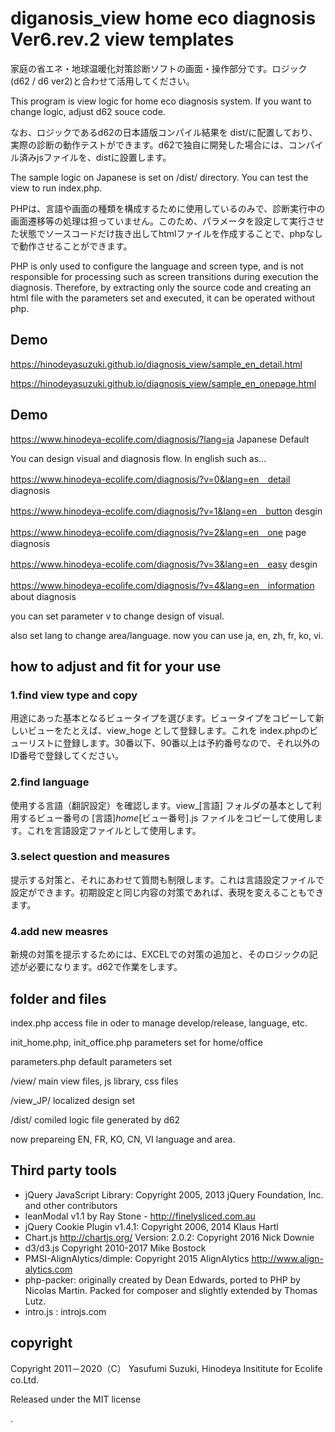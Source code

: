 # diganosis_view home eco diagnosis Ver6.rev.2 view templates

家庭の省エネ・地球温暖化対策診断ソフトの画面・操作部分です。ロジック(d62 / d6 ver2)と合わせて活用してください。

This program is view logic for home eco diagnosis system. If you want to change logic, adjust d62 souce code.

なお、ロジックであるd62の日本語版コンパイル結果を dist/に配置しており、実際の診断の動作テストができます。d62で独自に開発した場合には、コンパイル済みjsファイルを、distに設置します。

The sample logic on Japanese is set on /dist/ directory. You can test the view to run index.php.

PHPは、言語や画面の種類を構成するために使用しているのみで、診断実行中の画面遷移等の処理は担っていません。このため、パラメータを設定して実行させた状態でソースコードだけ抜き出してhtmlファイルを作成することで、phpなしで動作させることができます。

PHP is only used to configure the language and screen type, and is not responsible for processing such as screen transitions during execution the diagnosis. Therefore, by extracting only the source code and creating an html file with the parameters set and executed, it can be operated without php.


## Demo

https://hinodeyasuzuki.github.io/diagnosis_view/sample_en_detail.html

https://hinodeyasuzuki.github.io/diagnosis_view/sample_en_onepage.html

## Demo
https://www.hinodeya-ecolife.com/diagnosis/?lang=ja	Japanese Default

You can design visual and diagnosis flow. In english such as...

https://www.hinodeya-ecolife.com/diagnosis/?v=0&lang=en　detail diagnosis

https://www.hinodeya-ecolife.com/diagnosis/?v=1&lang=en　button desgin

https://www.hinodeya-ecolife.com/diagnosis/?v=2&lang=en　one page diagnosis

https://www.hinodeya-ecolife.com/diagnosis/?v=3&lang=en　easy desgin

https://www.hinodeya-ecolife.com/diagnosis/?v=4&lang=en　information about diagnosis


you can set parameter v to change design of visual.

also set lang to change area/language. now you can use ja, en, zh, fr, ko, vi.


## how to adjust and fit for your use

### 1.find view type and copy

用途にあった基本となるビュータイプを選びます。ビュータイプをコピーして新しいビューをたとえば、view_hoge として登録します。これを index.phpのビューリストに登録します。30番以下、90番以上は予約番号なので、それ以外のID番号で登録してください。

### 2.find language

使用する言語（翻訳設定）を確認します。view_[言語] フォルダの基本として利用するビュー番号の [言語]_home_[ビュー番号].js ファイルをコピーして使用します。これを言語設定ファイルとして使用します。


### 3.select question and measures

提示する対策と、それにあわせて質問も制限します。これは言語設定ファイルで設定ができます。初期設定と同じ内容の対策であれば、表現を変えることもできます。

### 4.add new measres

新規の対策を提示するためには、EXCELでの対策の追加と、そのロジックの記述が必要になります。d62で作業をします。

## folder and files
index.php   access file in oder to manage develop/release, language, etc.

init_home.php, init_office.php  parameters set for home/office

parameters.php  default parameters set

/view/      main view files, js library, css files

/view_JP/  localized design set

/dist/			comiled logic file generated by d62

now prepareing EN, FR, KO, CN, VI language and area.



## Third party tools
* jQuery JavaScript Library: Copyright 2005, 2013 jQuery Foundation, Inc. and other contributors
* leanModal v1.1 by Ray Stone - http://finelysliced.com.au
* jQuery Cookie Plugin v1.4.1: Copyright 2006, 2014 Klaus Hartl
* Chart.js http://chartjs.org/ Version: 2.0.2: Copyright 2016 Nick Downie
* d3/d3.js Copyright 2010-2017 Mike Bostock
* PMSI-AlignAlytics/dimple: Copyright 2015 AlignAlytics http://www.align-alytics.com
* php-packer: originally created by Dean Edwards, ported to PHP by Nicolas Martin. Packed for composer and slightly extended by Thomas Lutz.
* intro.js : introjs.com
 

## copyright
Copyright 2011－2020（C） Yasufumi Suzuki, Hinodeya Insititute for Ecolife co.Ltd.

Released under the MIT license








.
